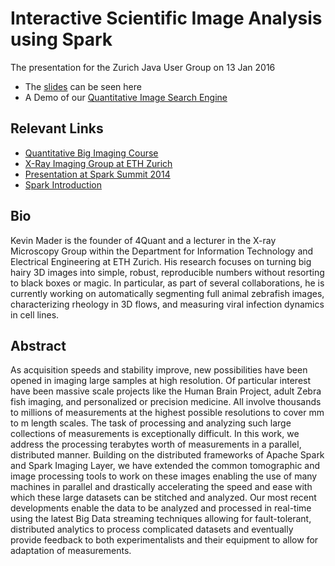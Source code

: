 # Interactive Scientific Image Analysis using Spark

The presentation for the Zurich Java User Group on 13 Jan 2016
- The [slides](https://rawgit.com/4Quant/JUG-2016/master/Slides.html) can be seen here
- A Demo of our [Quantitative Image Search Engine](https://kmader.shinyapps.io/SearchMachineDemo)

## Relevant Links

- [Quantitative Big Imaging Course](http://kmader.github.io/Quantitative-Big-Imaging-2015/)
- [X-Ray Imaging Group at ETH Zurich](http://www.biomed.ee.ethz.ch/research/x-ray_imaging)
- [Presentation at Spark Summit 2014](http://4quant.com/spark-summit-2014-presentation)
- [Spark Introduction](http://4quant.com/spark-introduction/)

## Bio
Kevin Mader is the founder of 4Quant and a lecturer in the X-ray Microscopy Group within the Department for Information Technology and Electrical Engineering at ETH Zurich. His research focuses on turning big hairy 3D images into simple, robust, reproducible numbers without resorting to black boxes or magic. In particular, as part of several collaborations, he is currently working on automatically segmenting full animal zebrafish images, characterizing rheology in 3D flows, and measuring viral infection dynamics in cell lines.

## Abstract
As acquisition speeds and stability improve, new possibilities have been opened in imaging large samples at high resolution. Of particular interest have been massive scale projects like the Human Brain Project, adult Zebra fish imaging, and personalized or precision medicine. All involve thousands to millions of measurements at the highest possible resolutions to cover mm to m length scales. The task of processing and analyzing such large collections of measurements is exceptionally difficult. In this work, we address the processing terabytes worth of measurements in a parallel, distributed manner. Building on the distributed frameworks of Apache Spark and Spark Imaging Layer, we have extended the common tomographic and image processing tools to work on these images enabling the use of many machines in parallel and drastically accelerating the speed and ease with which these large datasets can be stitched and analyzed. Our most recent developments enable the data to be analyzed and processed in real-time using the latest Big Data streaming techniques allowing for fault-tolerant, distributed analytics to process complicated datasets and eventually provide feedback to both experimentalists and their equipment to allow for adaptation of measurements.

